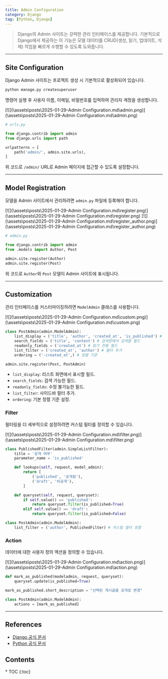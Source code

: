 ```yaml
---
title: Admin Configuration
category: Django
tag: [Python, Django]
---
```


> Django의 Admin 사이트는 강력한 관리 인터페이스를 제공합니다. 기본적으로 Django에서 제공하는 이 기능은 모델 데이터를 CRUD(생성, 읽기, 업데이트, 삭제) 작업을 빠르게 수행할 수 있도록 도와줍니다.

---

## Site Configuration

Django Admin 사이트는 프로젝트 생성 시 기본적으로 활성화되어 있습니다.

```bash
python manage.py createsuperuser
```

명령어 실행 후 사용자 이름, 이메일, 비밀번호를 입력하여 관리자 계정을 생성합니다.

[![](\assets\posts\2025-01-29-Admin Configuration.md\admin.png)](\assets\posts\2025-01-29-Admin Configuration.md\admin.png)

```python
# urls.py

from django.contrib import admin
from django.urls import path

urlpatterns = [
    path('admin/', admin.site.urls),
]
```

위 코드로 `/admin/` URL로 Admin 페이지에 접근할 수 있도록 설정합니다.

---

## Model Registration

모델을 Admin 사이트에서 관리하려면 `admin.py` 파일에 등록해야 합니다.

[![](\assets\posts\2025-01-29-Admin Configuration.md\register.png)](\assets\posts\2025-01-29-Admin Configuration.md\register.png)
[![](\assets\posts\2025-01-29-Admin Configuration.md\register_author.png)](\assets\posts\2025-01-29-Admin Configuration.md\register_author.png)

```python
# admin.py

from django.contrib import admin
from .models import Author, Post

admin.site.register(Author)
admin.site.register(Post)
```

위 코드로 `Author`와 `Post` 모델이 Admin 사이트에 표시됩니다.

---

## Customization

관리 인터페이스를 커스터마이징하려면 `ModelAdmin` 클래스를 사용합니다.

[![](\assets\posts\2025-01-29-Admin Configuration.md\custom.png)](\assets\posts\2025-01-29-Admin Configuration.md\custom.png)

```python
class PostAdmin(admin.ModelAdmin):
    list_display = ('title', 'author', 'created_at', 'is_published') # 리스트에 표시할 필드
    search_fields = ('title', 'content') # 검색창에서 검색할 필드
    readonly_fields = ('created_at') # 읽기 전용 필드
    list_filter = ('created_at', 'author') # 필터 추가
    ordering = ('-created_at',) # 정렬 기준

admin.site.register(Post, PostAdmin)
```

- `list_display`: 리스트 화면에서 표시할 필드.
- `search_fields`: 검색 가능한 필드.
- `readonly_fields`: 수정 불가능한 필드.
- `list_filter`: 사이드바 필터 추가.
- `ordering`: 기본 정렬 기준 설정.

### Filter

필터링을 더 세부적으로 설정하려면 커스텀 필터를 정의할 수 있습니다.

[![](\assets\posts\2025-01-29-Admin Configuration.md\filter.png)](\assets\posts\2025-01-29-Admin Configuration.md\filter.png)

```python
class PublishedFilter(admin.SimpleListFilter):
    title = '공개 여부'
    parameter_name = 'is_published'

    def lookups(self, request, model_admin):
        return [
            ('published', '공개됨'),
            ('draft', '비공개'),
        ]

    def queryset(self, request, queryset):
        if self.value() == 'published':
            return queryset.filter(is_published=True)
        elif self.value() == 'draft':
            return queryset.filter(is_published=False)

class PostAdmin(admin.ModelAdmin):
    list_filter = ('author', PublishedFilter) # 커스텀 필터 포함
```

### Action

데이터에 대한 사용자 정의 액션을 정의할 수 있습니다.

[![](\assets\posts\2025-01-29-Admin Configuration.md\action.png)](\assets\posts\2025-01-29-Admin Configuration.md\action.png)

```python
def mark_as_published(modeladmin, request, queryset):
    queryset.update(is_published=True)

mark_as_published.short_description = "선택된 게시글을 공개로 변경"

class PostAdmin(admin.ModelAdmin):
    actions = [mark_as_published]
```

---

## References

- [Django 공식 문서](https://www.djangoproject.com/)
- [Python 공식 문서](https://docs.python.org/3/)

<nav class="post-toc" markdown="1">
  <h2>Contents</h2>
* TOC
{:toc}
</nav>
